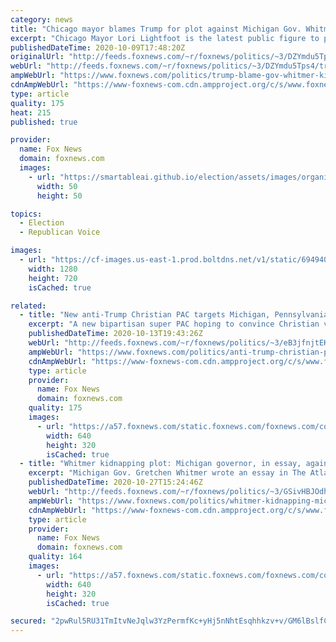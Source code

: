```yaml
---
category: news
title: "Chicago mayor blames Trump for plot against Michigan Gov. Whitmer"
excerpt: "Chicago Mayor Lori Lightfoot is the latest public figure to pile on President Trump for a foiled plot to kidnap Michigan Gov. Gretchen Whitmer."
publishedDateTime: 2020-10-09T17:48:20Z
originalUrl: "http://feeds.foxnews.com/~r/foxnews/politics/~3/DZYmdu5Tps4/trump-blame-gov-whitmer-kidnap-plot-lori-lightfoot"
webUrl: "http://feeds.foxnews.com/~r/foxnews/politics/~3/DZYmdu5Tps4/trump-blame-gov-whitmer-kidnap-plot-lori-lightfoot"
ampWebUrl: "https://www.foxnews.com/politics/trump-blame-gov-whitmer-kidnap-plot-lori-lightfoot.amp"
cdnAmpWebUrl: "https://www-foxnews-com.cdn.ampproject.org/c/s/www.foxnews.com/politics/trump-blame-gov-whitmer-kidnap-plot-lori-lightfoot.amp"
type: article
quality: 175
heat: 215
published: true

provider:
  name: Fox News
  domain: foxnews.com
  images:
    - url: "https://smartableai.github.io/election/assets/images/organizations/foxnews.com-50x50.jpg"
      width: 50
      height: 50

topics:
  - Election
  - Republican Voice

images:
  - url: "https://cf-images.us-east-1.prod.boltdns.net/v1/static/694940094001/5ceaa499-d5b5-4917-ac44-406654011b1c/b10fb369-d5aa-4334-8275-cc8d437f5d58/1280x720/match/image.jpg"
    width: 1280
    height: 720
    isCached: true

related:
  - title: "New anti-Trump Christian PAC targets Michigan, Pennsylvania voters"
    excerpt: "A new bipartisan super PAC hoping to convince Christian voters to reject President Trump launched a six-figure television and digital ad buy on Tuesday, aimed especially at Michigan and Pennsylvania."
    publishedDateTime: 2020-10-13T19:43:26Z
    webUrl: "http://feeds.foxnews.com/~r/foxnews/politics/~3/eB3jfnjtEKU/anti-trump-christian-pac-ad-buy-michigan-pennsylvania"
    ampWebUrl: "https://www.foxnews.com/politics/anti-trump-christian-pac-ad-buy-michigan-pennsylvania.amp"
    cdnAmpWebUrl: "https://www-foxnews-com.cdn.ampproject.org/c/s/www.foxnews.com/politics/anti-trump-christian-pac-ad-buy-michigan-pennsylvania.amp"
    type: article
    provider:
      name: Fox News
      domain: foxnews.com
    quality: 175
    images:
      - url: "https://a57.foxnews.com/static.foxnews.com/foxnews.com/content/uploads/2020/06/640/320/AP20153836517351.jpg?ve=1&tl=1"
        width: 640
        height: 320
        isCached: true
  - title: "Whitmer kidnapping plot: Michigan governor, in essay, again blames Trump's 'violent rhetoric'"
    excerpt: "Michigan Gov. Gretchen Whitmer wrote an essay in The Atlantic on Tuesday about a foiled plot to kidnap her but spent nearly every word making a case against reelecting President Trump."
    publishedDateTime: 2020-10-27T15:24:46Z
    webUrl: "http://feeds.foxnews.com/~r/foxnews/politics/~3/GSivHBJOdhk/whitmer-kidnapping-michigan-governor-trump-essay-the-atlantic"
    ampWebUrl: "https://www.foxnews.com/politics/whitmer-kidnapping-michigan-governor-trump-essay-the-atlantic.amp"
    cdnAmpWebUrl: "https://www-foxnews-com.cdn.ampproject.org/c/s/www.foxnews.com/politics/whitmer-kidnapping-michigan-governor-trump-essay-the-atlantic.amp"
    type: article
    provider:
      name: Fox News
      domain: foxnews.com
    quality: 164
    images:
      - url: "https://a57.foxnews.com/static.foxnews.com/foxnews.com/content/uploads/2020/10/640/320/ap20282742613995-1.jpg?ve=1&tl=1"
        width: 640
        height: 320
        isCached: true

secured: "2pwRul5RU31TmItvNeJqlw3YzPermfKc+yHj5nNhtEsqhhkzv+v/GM6lBslfCEAQjVtnLpBTjOPG5qaEQbhKJQmUAv8J6xcm1AEm/o0j8C7N/wpyRcru0gQQ9OqwHVWc310hGysaUxDZEkGlYXS/MmdVXMB+uFrAQFA2ZzwVjenEi3b6muxQunITS50BSISJ82JGdRoySu6UTV1OyRAe20qcFvO6jM8g2PwKvYx6Dz6ENaxlSmpXnYdszkIodeK966lj4ad98d9h8f0gJ6/LDVsoCqTTer66/BjIsnMDe4BjThldA60mubPV0mWQJxcrhEx60RzpXFRexU1Dd1f+nCA4gnvjC6SZY7j2+O3YIQg=;xaY/BZ5yIgMeS+DWHaR4ZQ=="
---
```


